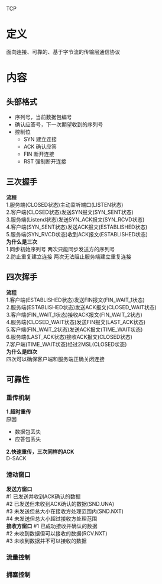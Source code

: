 TCP

# 定义 #
面向连接、可靠的、基于字节流的传输层通信协议

# 内容 #
## 头部格式 ##
  - 序列号，当前数据包编号
  - 确认应答号，下一次期望收到的序列号
  - 控制位
    - SYN 建立连接
    - ACK 确认应答
    - FIN 断开连接
    - RST 强制断开连接

## 三次握手 ##
**流程**  
1.服务端(CLOSED状态)主动监听端口(LISTEN状态)  
2.客户端(CLOSED状态)发送SYN报文(SYN_SENT状态)  
3.服务端(Listend状态)发送SYN_ACK报文(SYN_RCVD状态)  
4.客户端(SYN_SENT状态)发送ACK报文(ESTABLISHED状态)  
5.服务端(SYN_RVCD状态)收到ACK报文(ESTABLISHED状态)  
**为什么是三次**  
1.同步初始序列号
两次只能同步发送方的序列号  
2.防止重复建立连接
两次无法阻止服务端建立重复连接  

## 四次挥手 ##
**流程**  
1.客户端(ESTABLISHED状态)发送FIN报文(FIN_WAIT_1状态)  
2.服务端(ESTABLISHED状态)发送ACK报文(CLOSED_WAIT状态)  
3.客户端(FIN_WAIT_1状态)接收ACK报文(FIN_WAIT_2状态)  
4.服务端(CLOSED_WAIT状态)发送FIN报文(LAST_ACK状态)    
5.客户端(FIN_WAIT_2状态)发送ACK报文(TIME_WAIT状态)  
6.服务端(LAST_ACK状态)接收ACK报文(CLOSED状态)  
7.客户端(TIME_WAIT状态)经过2MSL(CLOSED状态)  
**为什么是四次**  
四次可以确保客户端和服务端正确关闭连接

## 可靠性 ##
### 重传机制 ###
**1.超时重传**  
原因  
 - 数据包丢失
 - 应答包丢失

**2.快速重传，三次同样的ACK**  
D-SACK

### 滑动窗口 ###
**发送方窗口**  
#1 已发送并收到ACK确认的数据  
#2 已发送但未收到ACK确认的数据(SND.UNA)  
#3 未发送但总大小在接收方处理范围内(SND.NXT)  
#4 未发送但总大小超过接收方处理范围  
**接收方窗口**
#1 已成功接收并确认的数据  
#2 未收到数据但可以接收的数据(RCV.NXT)  
#3 未收到数据并不可以接收的数据
### 流量控制 ###
### 拥塞控制 ###


